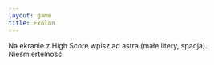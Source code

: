 ```yaml
---
layout: game
title: Exolon
---
```


Na ekranie z High Score wpisz ad astra (małe litery, spacja). 
Nieśmiertelność.
